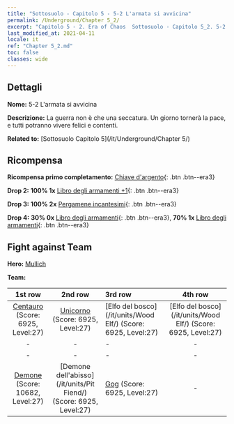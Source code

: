 ```yaml
---
title: "Sottosuolo - Capitolo 5 - 5-2 L'armata si avvicina"
permalink: /Underground/Chapter 5_2/
excerpt: "Capitolo 5 - 2. Era of Chaos  Sottosuolo - Capitolo 5_2. 5-2 L'armata si avvicina"
last_modified_at: 2021-04-11
locale: it
ref: "Chapter 5_2.md"
toc: false
classes: wide
---
```


## Dettagli

 **Nome:** 5-2 L'armata si avvicina

 **Descrizione:** La guerra non è che una seccatura. Un giorno tornerà la pace, e tutti potranno vivere felici e contenti.

 **Related to:** [Sottosuolo Capitolo 5](/it/Underground/Chapter 5/)

## Ricompensa

 **Ricompensa primo completamento:** [Chiave d'argento](/it/Items/con_693/){: .btn .btn--era3}

 **Drop 2:** **100% 1x** [Libro degli armamenti +1](/it/Items/mat_25/){: .btn .btn--era3}

 **Drop 3:** **100% 2x** [Pergamene incantesimi](/it/Items/con_694/){: .btn .btn--era3}

 **Drop 4:** **30% 0x** [Libro degli armamenti](/it/Items/mat_18/){: .btn .btn--era3}, **70% 1x** [Libro degli armamenti](/it/Items/mat_18/){: .btn .btn--era3}


## Fight against Team
 **Hero:** [Mullich](/it/heroes/Mullich/)

 **Team:**


  | 1st row | 2nd row | 3rd row | 4th row |
  |:----:|:----:|:----|:----:|
  | [Centauro](/it/units/Centaur/) (Score: 6925, Level:27)  | [Unicorno](/it/units/Unicorn/) (Score: 6925, Level:27)  | [Elfo del bosco](/it/units/Wood Elf/) (Score: 6925, Level:27)  | [Elfo del bosco](/it/units/Wood Elf/) (Score: 6925, Level:27)  |
  | - | - | - | - |
  | - | - | - | - |
  | [Demone](/it/units/Demon/) (Score: 10682, Level:27)  | [Demone dell'abisso](/it/units/Pit Fiend/) (Score: 6925, Level:27)  | [Gog](/it/units/Gog/) (Score: 6925, Level:27)  | - |


